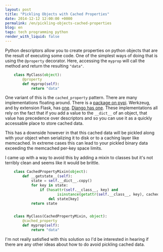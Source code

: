 ```yaml
---
layout: post
title: "Pickling Objects with Cached Properties"
date: 2014-12-12 12:00:00 +0000
permalink: /en/pickling-objects-cached-properties
blog: en
tags: tech programming python
render_with_liquid: false
---
```


Python descriptors allow you to create properties on python objects
that are the result of executing some code. One of the simplest ways of doing
that is using the `@property` decorator. Here, accessing the `myprop` will
call the method and return the resulting `"data"`.

```python
    class MyClass(object):
        @property
        def myprop(self):
            return "data"
```

One variant of this is the `cached_property` pattern. There are many
implementations floating around. There is a
[package on pypi](https://pypi.python.org/pypi/cached-property/).
Werkzeug, and by extension Flask, has
[one](http://werkzeug.pocoo.org/docs/0.9/utils/#werkzeug.utils.cached_property).
[Django has one](https://docs.djangoproject.com/en/1.7/ref/utils/#django.utils.functional.cached_property).
These implementations all rely on the fact that if you add a value to the
`__dict__` of an object, that value has precedence over descriptors and so you
can use it as a quickly accessable place to store cached data.

This has a downside however in that this cached data will be pickled
along with your object when serializing it to disk or to a caching layer
like memcached. In extreme cases this can lead to your pickled binary data
exceeding the memcached per-key space limits.

I came up with a way to avoid this by adding a mixin
to classes but it's not terribly clean and seems like it would be brittle.

```python
    class CachedPropertyMixin(object):
        def __getstate__(self):
            state = self.__dict__.copy()
            for key in state:
                if (hasattr(self.__class__, key) and
                        isinstance(getattr(self.__class__, key), cached_property)):
                    del state[key]
            return state


    class MyClass(CachedPropertyMixin, object):
        @cached_property
        def myprop(self):
            return "data"
```

I'm not really satisfied with this solution so I'd be interested in hearing if
there are any other ideas about how to do avoid pickling cached data.
